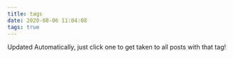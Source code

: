 ```yaml
---
title: tags
date: 2020-08-06 11:04:08
tags: true
---
```


Updated Automatically, just click one to get taken to all posts with that tag!
